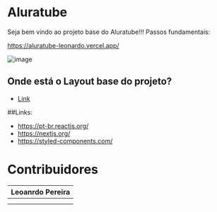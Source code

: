 # Aluratube

Seja bem vindo ao projeto base do Aluratube!!! Passos fundamentais:

https://aluratube-leonardo.vercel.app/

![image](https://user-images.githubusercontent.com/30580018/200554679-16094ce6-843b-4325-8f83-c12bbacbdbcc.png)



## Onde está o Layout base do projeto?
- [Link](https://www.figma.com/file/1acrju7CLwHkSh6e7xEk9h/Aluratube?node-id=0%3A1)

##Links:
- https://pt-br.reactjs.org/
- https://nextjs.org/
- https://styled-components.com/


# Contribuidores 

| Leoanrdo Pereira | 
| --- |
| <!-- CHANNEL_PROJECTS:START -->
<!-- CHANNEL_PROJECTS:END --> |
